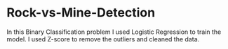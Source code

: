 # Rock-vs-Mine-Detection
In this Binary Classification problem I used Logistic Regression to train the model.
I used Z-score to remove the outliers and cleaned the data.
